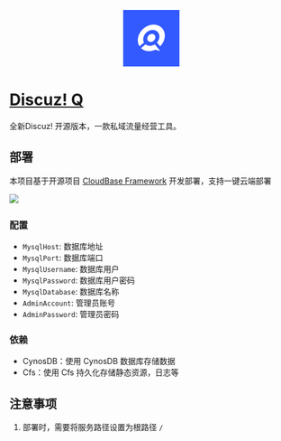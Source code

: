 <p align="center">
  <img height="100px" src="./logo.png" />
</p>

# [Discuz! Q](https://gitee.com/Discuz/Discuz-Q)

全新Discuz! 开源版本，一款私域流量经营工具。

## 部署

本项目基于开源项目 [CloudBase Framework](https://github.com/Tencent/cloudbase-framework) 开发部署，支持一键云端部署

[![](https://main.qcloudimg.com/raw/67f5a389f1ac6f3b4d04c7256438e44f.svg)](https://console.cloud.tencent.com/tcb/env/index?action=CreateAndDeployCloudBaseProject&appUrl=https%3A%2F%2Fgithub.com%2FTencent-Cloud-Plugins%2FTencentCloudBase-DZQ&branch=dzq-v3.0.210926)

### 配置
- `MysqlHost`: 数据库地址
- `MysqlPort`: 数据库端口
- `MysqlUsername`: 数据库用户
- `MysqlPassword`: 数据库用户密码
- `MysqlDatabase`: 数据库名称
- `AdminAccount`: 管理员账号
- `AdminPassword`: 管理员密码


### 依赖

- CynosDB：使用 CynosDB 数据库存储数据
- Cfs：使用 Cfs 持久化存储静态资源，日志等

## 注意事项

1. 部署时，需要将服务路径设置为根路径 `/`
